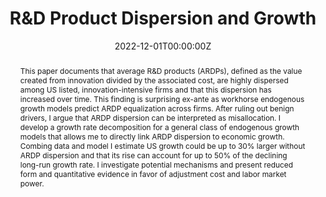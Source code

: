 ---
title: "R&D Product Dispersion and Growth"

# Authors
# If you created a profile for a user (e.g. the default `admin` user), write the username (folder name) here 
# and it will be replaced with their full name and linked to their profile.
authors:
- admin

# Author notes (optional)
author_notes: []

date: "2022-12-01T00:00:00Z"
doi: ""

# Schedule page publish date (NOT publication's date).
publishDate: "2017-01-01T00:00:00Z"

# Publication type.
# Legend: 0 = Uncategorized; 1 = Conference paper; 2 = Journal article;
# 3 = Preprint / Working Paper; 4 = Report; 5 = Book; 6 = Book section;
# 7 = Thesis; 8 = Patent
publication_types: []

# Publication name and optional abbreviated publication name.
publication: 
publication_short: 

abstract: "This paper documents that average R&D products (ARDPs), defined as the value created from innovation divided by the associated cost, are highly dispersed among US listed, innovation-intensive firms and that this dispersion has increased over time. This finding is surprising ex-ante as workhorse endogenous growth models predict ARDP equalization across firms. After ruling out benign drivers, I argue that ARDP dispersion can be interpreted as misallocation. I develop a growth rate decomposition for a general class of endogenous growth models that allows me to directly link ARDP dispersion to economic growth. Combing data and model I estimate US growth could be up to 30% larger without ARDP dispersion and that its rise can account for up to 50% of the declining long-run growth rate. I investigate potential mechanisms and present reduced form and quantitative evidence in favor of adjustment cost and labor market power."

# Summary. An optional shortened abstract.
summary: []

tags: []

# Display this page in the Featured widget?
featured: false

# Custom links (uncomment lines below)
# links:
# - name: Custom Link
#   url: http://example.org

url_pdf: ''
url_code: ''
url_dataset: ''
url_poster: ''
url_project: ''
url_slides: ''
url_source: ''
url_video: ''

# Featured image
# To use, add an image named `featured.jpg/png` to your page's folder. 
#image:
#  caption: 'Image credit: [**Unsplash**](https://unsplash.com/photos/pLCdAaMFLTE)'
#  focal_point: ""
#  preview_only: false

# Associated Projects (optional).
#   Associate this publication with one or more of your projects.
#   Simply enter your project's folder or file name without extension.
#   E.g. `internal-project` references `content/project/internal-project/index.md`.
#   Otherwise, set `projects: []`.
projects: []

# Slides (optional).
#   Associate this publication with Markdown slides.
#   Simply enter your slide deck's filename without extension.
#   E.g. `slides: "example"` references `content/slides/example/index.md`.
#   Otherwise, set `slides: ""`.
slides: ""
---